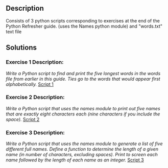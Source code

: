 ## Description
Consists of 3 python scripts corresponding to exercises at the end of the Python Refresher guide. (uses the Names python module) and "words.txt" text file

## Solutions

### Exercise 1 Description:
*Write a Python script to find and print the five longest words in the words file from earlier in this guide. Ties go to the words that would appear first alphabetically.*
[Script 1](./script01.py)

### Exercise 2 Description:
*Write a Python script that uses the names module to print out five names that are exactly eight characters each (nine characters if you include the space).*
[Script 2](./script02.py)

### Exercise 3 Description:
*Write a Python script that uses the names module to generate a list of five different full names. Define a function to determine the length of a given name (in number of characters, excluding spaces). Print to screen each name followed by the length of each name as an integer.*
[Script 3](./script03.py)


